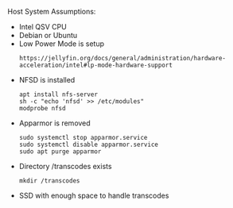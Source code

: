 Host System Assumptions:
- Intel QSV CPU
- Debian or Ubuntu
- Low Power Mode is setup
    ```
    https://jellyfin.org/docs/general/administration/hardware-acceleration/intel#lp-mode-hardware-support
- NFSD is installed
    ```
    apt install nfs-server
    sh -c "echo 'nfsd' >> /etc/modules"
    modprobe nfsd
- Apparmor is removed
    ```
    sudo systemctl stop apparmor.service
    sudo systemctl disable apparmor.service
    sudo apt purge apparmor
- Directory /transcodes exists
    ```
  mkdir /transcodes
- SSD with enough space to handle transcodes

